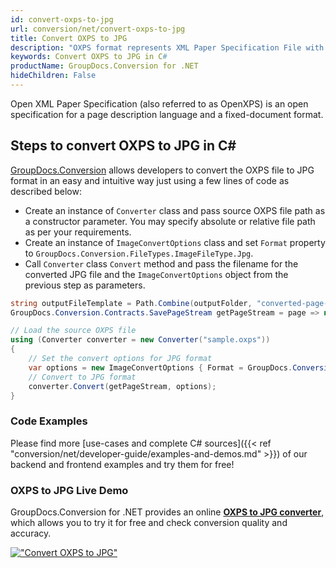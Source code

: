```yaml
---
id: convert-oxps-to-jpg
url: conversion/net/convert-oxps-to-jpg
title: Convert OXPS to JPG
description: "OXPS format represents XML Paper Specification File with .oxps extension. Learn how to convert OXPS to JPG file programmatically in C# language using GroupDocs.Conversion for .NET library."
keywords: Convert OXPS to JPG in C#
productName: GroupDocs.Conversion for .NET
hideChildren: False
---
```


Open XML Paper Specification (also referred to as OpenXPS) is an open specification for a page description language and a fixed-document format.

## Steps to convert OXPS to JPG in C#

[GroupDocs.Conversion](https://products.groupdocs.com/conversion/net) allows developers to convert the OXPS file to JPG format in an easy and intuitive way just using a few lines of code as described below:

* Create an instance of `Converter` class and pass source OXPS file path as a constructor parameter. You may specify absolute or relative file path as per your requirements. 
* Create an instance of `ImageConvertOptions` class and set `Format` property to `GroupDocs.Conversion.FileTypes.ImageFileType.Jpg`.
* Call `Converter` class `Convert` method and pass the filename for the converted JPG file and the `ImageConvertOptions` object from the previous step as parameters.

```csharp
string outputFileTemplate = Path.Combine(outputFolder, "converted-page-{0}.jpg");
GroupDocs.Conversion.Contracts.SavePageStream getPageStream = page => new FileStream(string.Format(outputFileTemplate, page), FileMode.Create);

// Load the source OXPS file
using (Converter converter = new Converter("sample.oxps"))
{
    // Set the convert options for JPG format
    var options = new ImageConvertOptions { Format = GroupDocs.Conversion.FileTypes.ImageFileType.Jpg };   
    // Convert to JPG format
    converter.Convert(getPageStream, options);
}
```

### Code Examples

Please find more [use-cases and complete C# sources]({{< ref "conversion/net/developer-guide/examples-and-demos.md" >}}) of our backend and frontend examples and try them for free!

### OXPS to JPG Live Demo

GroupDocs.Conversion for .NET provides an online [**OXPS to JPG converter**](https://products.groupdocs.app/conversion/oxps-to-jpg), which allows you to try it for free and check conversion quality and accuracy.

[!["Convert OXPS to JPG"](conversion/net/images/convert-to-jpg/convert-oxps-to-jpg.png)](https://products.groupdocs.app/conversion/oxps-to-jpg)